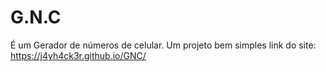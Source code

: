 # G.N.C
É um Gerador de números de celular. Um projeto bem simples
link do site: https://j4yh4ck3r.github.io/GNC/
